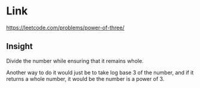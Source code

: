 # Link

https://leetcode.com/problems/power-of-three/

## Insight

Divide the number while ensuring that it remains whole.

Another way to do it would just be to take log base 3 of the number,
and if it returns a whole number, it would be the number is a power of 3.
